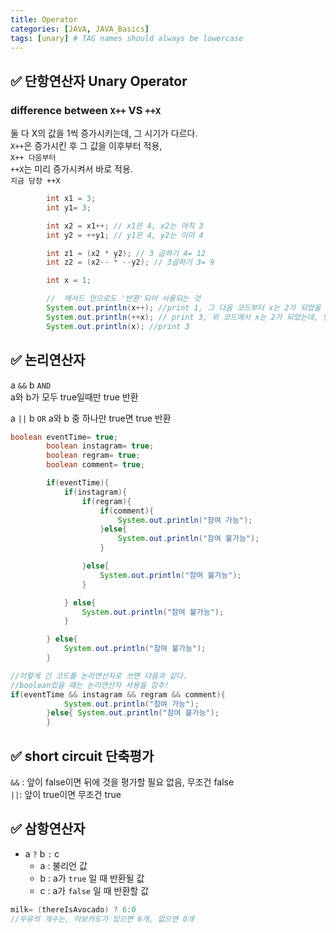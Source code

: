 ```yaml
---
title: Operator
categories: [JAVA, JAVA_Basics]
tags: [unary] # TAG names should always be lowercase
---
```


## ✅ 단항연산자 Unary Operator

### difference between `X++` VS `++X`

둘 다 X의 값을 1씩 증가시키는데, 그 시기가 다르다. <br>
`X++`은 증가시킨 후 그 값을 이후부터 적용, <br>
`X++ 다음부터` <br>
`++X`는 미리 증가시켜서 바로 적용. <br>
`지금 당장 ++X`<br>

```java
        int x1 = 3;
        int y1= 3;

        int x2 = x1++; // x1은 4, x2는 아직 3
        int y2 = ++y1; // y1은 4, y2는 이미 4

        int z1 = (x2 * y2); // 3 곱하기 4= 12
        int z2 = (x2-- * --y2); // 3곱하기 3= 9

```

```java
		int x = 1;

        //  메서드 안으로도 '반환'되어 사용되는 것
        System.out.println(x++); //print 1, 그 다음 코드부터 x는 2가 되었을 것
        System.out.println(++x); // print 3, 위 코드에서 x는 2가 되었는데, 앞에 ++이 붙으면 바로 1씩 증가시켜 적용
        System.out.println(x); //print 3
```

## ✅ 논리연산자

a `&&` b `AND` <br>
a와 b가 모두 true일때만 true 반환 <br>

a `||` b `OR`
a와 b 중 하나만 true면 true 반환 <br>

```java
boolean eventTime= true;
        boolean instagram= true;
        boolean regram= true;
        boolean comment= true;

        if(eventTime){
            if(instagram){
                if(regram){
                    if(comment){
                        System.out.println("참여 가능");
                    }else{
                        System.out.println("참여 불가능");
                    }

                }else{
                    System.out.println("참여 불가능");
                }

            } else{
                System.out.println("참여 불가능");
            }

        } else{
            System.out.println("참여 불가능");
        }

//이렇게 긴 코드를 논리연산자로 쓰면 다음과 같다.
//boolean있을 때는 논리연산자 사용을 강추!
if(eventTime && instagram && regram && comment){
            System.out.println("참여 가능");
        }else{ System.out.println("참여 불가능");
        }
```

## ✅ short circuit 단축평가

`&&` : 앞이 false이면 뒤에 것을 평가할 필요 없음, 무조건 false <br>
`||`: 앞이 true이면 무조건 true <br>

## ✅ 삼항연산자

- a `?` b `:` c <br>
  - a : 불리언 값 <br>
  - b : a가 `true` 일 때 반환될 값 <br>
  - c : a가 `false` 일 때 반환할 값 <br>

```java
milk= (thereIsAvocado) ? 6:0
//우유의 개수는, 아보카도가 있으면 6개, 없으면 0개
```
